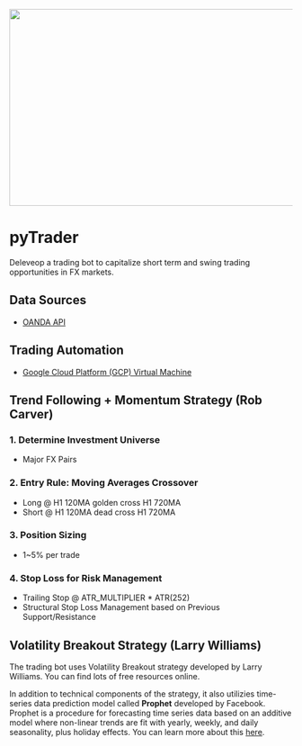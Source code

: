 <p align="center">
  <img width="800" height="350" src="https://user-images.githubusercontent.com/41933169/139356204-1253068f-b11c-4507-a921-6e77112b7a55.png">
</p>

# pyTrader

Deleveop a trading bot to capitalize short term and swing trading opportunities in FX markets.

## Data Sources

- [OANDA API](https://developer.oanda.com/)

## Trading Automation 

- [Google Cloud Platform (GCP) Virtual Machine](https://cloud.google.com/)

## Trend Following + Momentum Strategy (Rob Carver)

### 1. Determine Investment Universe
- Major FX Pairs

### 2. Entry Rule: Moving Averages Crossover

- Long @ H1 120MA golden cross H1 720MA
- Short @ H1 120MA dead cross H1 720MA

### 3. Position Sizing

- 1~5% per trade

### 4. Stop Loss for Risk Management

- Trailing Stop @ ATR_MULTIPLIER * ATR(252)
- Structural Stop Loss Management based on Previous Support/Resistance

## Volatility Breakout Strategy (Larry Williams)

The trading bot uses Volatility Breakout strategy developed by Larry Williams. You can find lots of free resources online. 

In addition to technical components of the strategy, it also utilizies time-series data prediction model called **Prophet** developed by Facebook. Prophet is a procedure for forecasting time series data based on an additive model where non-linear trends are fit with yearly, weekly, and daily seasonality, plus holiday effects. You can learn more about this [here](https://facebook.github.io/prophet/).
